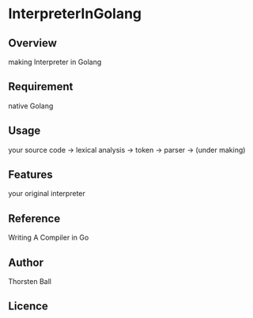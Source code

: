 # InterpreterInGolang

## Overview
making Interpreter in Golang


## Requirement
native Golang

## Usage
your source code -> lexical analysis -> token -> parser -> (under making)

## Features

your original interpreter

## Reference

Writing A Compiler in Go

## Author

Thorsten Ball

## Licence
